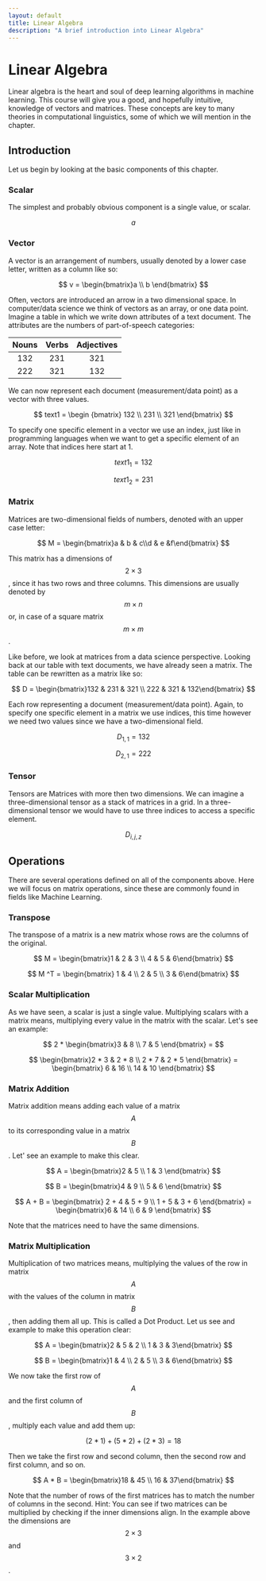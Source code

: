 ```yaml
---
layout: default
title: Linear Algebra
description: "A brief introduction into Linear Algebra"
---
```


# Linear Algebra

Linear algebra is the heart and soul of deep learning algorithms in machine learning. This course will give you a good, and hopefully intuitive, knowledge of vectors and matrices. These concepts are key to many theories in computational linguistics, some of which we will mention in the chapter.

## Introduction

Let us begin by looking at the basic components of this chapter.

### Scalar

The simplest and probably obvious component is a single value, or scalar.

$$ a $$

### Vector

A vector is an arrangement of numbers, usually denoted by a lower case letter, written as a column like so:

$$ v = \begin{bmatrix}a \\ b \end{bmatrix} $$

Often, vectors are introduced an arrow in a two dimensional space. In computer/data science we think of vectors as an array, or one data point. Imagine a table in which we write down attributes of a text document. The attributes are the numbers of part-of-speech categories:

| Nouns  | Verbs  | Adjectives  |
|:--:|:--:|:--:|
| 132  | 231  | 321  |
| 222  | 321  | 132  |

We can now represent each document (measurement/data point) as a vector with three values.

$$ text1 = \begin {bmatrix} 132 \\ 231 \\ 321 \end{bmatrix} $$

To specify one specific element in a vector we use an index, just like in programming languages when we want to get a specific element of an array. Note that indices here start at 1.

$$ text1 _ 1 = 132  $$

$$ text1 _ 2 = 231  $$

### Matrix

Matrices are two-dimensional fields of numbers, denoted with an upper case letter:

$$ M = \begin{bmatrix}a & b & c\\d & e &f\end{bmatrix} $$

This matrix has a dimensions of $$2 \times 3$$, since it has two rows and three columns. This dimensions are usually denoted by $$ m \times n $$ or, in case of a square matrix $$ m \times m $$.

Like before, we look at matrices from a data science perspective. Looking back at our table with text documents, we have already seen a matrix. The table can be rewritten as a matrix like so:

$$ D = \begin{bmatrix}132 & 231 & 321 \\ 222 & 321 & 132\end{bmatrix} $$

Each row representing a document (measurement/data point). Again, to specify one specific element in a matrix we use indices, this time however we need two values since we have a two-dimensional field.

$$ D _ {1,1} = 132 $$

$$ D _ {2,1} = 222 $$

### Tensor

Tensors are Matrices with more then two dimensions. We can imagine a three-dimensional tensor as a stack of matrices in a grid. In a three-dimensional tensor we would have to use three indices to access a specific element.

$$ D _ {i,j,z} $$

## Operations

There are several operations defined on all of the components above. Here we will focus on matrix operations, since these are commonly found in fields like Machine Learning.

### Transpose

The transpose of a matrix is a new matrix whose rows are the columns of the original.

$$ M = \begin{bmatrix}1 & 2 & 3 \\ 4 & 5 & 6\end{bmatrix} $$

$$ M ^T = \begin{bmatrix} 1 & 4 \\ 2 & 5 \\ 3 & 6\end{bmatrix} $$

### Scalar Multiplication

As we have seen, a scalar is just a single value. Multiplying scalars with a matrix means, multiplying every value in the matrix with the scalar. Let's see an example:

$$ 2 * \begin{bmatrix}3 & 8 \\ 7 & 5 \end{bmatrix} = $$

$$ \begin{bmatrix}2 * 3 & 2 * 8 \\ 2 * 7 & 2 * 5 \end{bmatrix} = \begin{bmatrix} 6 & 16 \\ 14 & 10 \end{bmatrix} $$

### Matrix Addition

Matrix addition means adding each value of a matrix $$A$$ to its corresponding value in a matrix $$B$$. Let' see an example to make this clear.

$$ A = \begin{bmatrix}2 & 5 \\ 1 & 3 \end{bmatrix} $$

$$ B = \begin{bmatrix}4 & 9 \\ 5 & 6 \end{bmatrix} $$

$$ A + B = \begin{bmatrix} 2 + 4 & 5 + 9 \\ 1 + 5 & 3 + 6 \end{bmatrix} = \begin{bmatrix}6 & 14 \\ 6 & 9 \end{bmatrix} $$

Note that the matrices need to have the same dimensions.

### Matrix Multiplication

Multiplication of two matrices means, multiplying the values of the row in matrix $$A$$ with the values of the column in matrix $$B$$, then adding them all up. This is called a Dot Product. Let us see and example to make this operation clear:

$$ A = \begin{bmatrix}2 & 5 & 2 \\ 1 & 3 & 3\end{bmatrix} $$

$$ B = \begin{bmatrix}1 & 4 \\ 2 & 5 \\ 3 & 6\end{bmatrix} $$

We now take the first row of $$A$$ and the first column of $$B$$, multiply each value and add them up:

$$ (2*1) + (5*2) + (2*3) = 18 $$

Then we take the first row and second column, then the second row and first column, and so on.

$$ A * B = \begin{bmatrix}18 & 45 \\ 16 & 37\end{bmatrix} $$

Note that the number of rows of the first matrices has to match the number of columns in the second. Hint: You can see if two matrices can be multiplied by checking if the inner dimensions align. In the example above the dimensions are $$2 \times 3$$ and $$3 \times 2$$.
